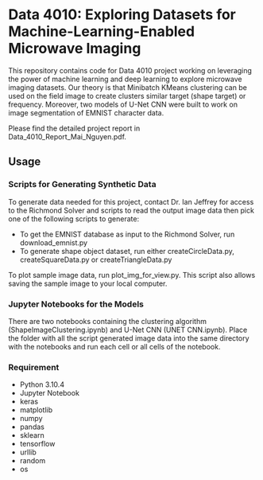 # Data 4010: Exploring Datasets for Machine-Learning-Enabled Microwave Imaging
This repository contains code for Data 4010 project working on leveraging the power of machine learning and deep learning to explore microwave imaging datasets. Our theory is that Minibatch KMeans clustering can be used on the field image to create clusters similar target (shape target) or frequency. Moreover, two models of U-Net CNN were built to work on image segmentation of EMNIST character data. 

Please find the detailed project report in Data_4010_Report_Mai_Nguyen.pdf.

## Usage

### Scripts for Generating Synthetic Data

To generate data needed for this project, contact Dr. Ian Jeffrey for access to the Richmond Solver and scripts to read the output image data then pick one of the following scripts to generate:
- To get the EMNIST database as input to the Richmond Solver, run download_emnist.py
- To generate shape object dataset, run either createCircleData.py, createSquareData.py or createTriangleData.py 

To plot sample image data, run plot_img_for_view.py. This script also allows saving the sample image to your local computer.

### Jupyter Notebooks for the Models

There are two notebooks containing the clustering algorithm (ShapeImageClustering.ipynb) and U-Net CNN (UNET CNN.ipynb). Place the folder with all the script generated image data into the same directory with the notebooks and run each cell or all cells of the notebook.

### Requirement

- Python 3.10.4
- Jupyter Notebook
- keras
- matplotlib
- numpy
- pandas
- sklearn
- tensorflow
- urllib
- random
- os